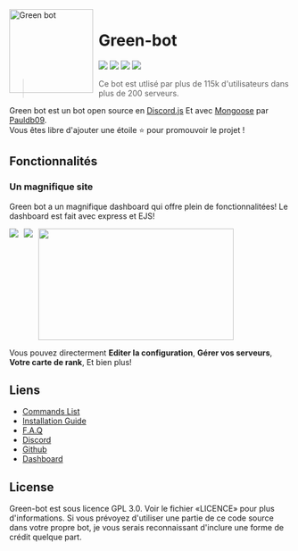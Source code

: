 

<img width="150" height="150" align="left" style="float: left; margin: 0 10px 0 0;" alt="Green bot" src="https://cdn.discordapp.com/avatars/783708073390112830/3d5a0b798ef6d28df06cbcfdbf697d98.webp?size=512">  

# Green-bot
[![](https://img.shields.io/discord/784773050956513290.svg?logo=discord&colorB=7289DA)](http://green-bot.xyz/discord)
[![](https://discordbots.org/api/widget/status/783708073390112830.svg)](https://discordbots.org/bot/783708073390112830)
[![](https://img.shields.io/badge/discord.js-v12.0.0--dev-blue.svg?logo=npm)](https://github.com/discordjs)
[![](https://www.codefactor.io/repository/github/pauldb09/Green-bot/badge)](https://www.codefactor.io/repository/pauldb09/Green-bot/)

> Ce bot est utlisé par plus de 115k d'utilisateurs dans plus de 200 serveurs.

Green bot est un bot open source en  [Discord.js](https://discord.js.org) Et avec [Mongoose](https://mongoosejs.com/docs/api.html) par [Pauldb09](https://github.com/Pauldb09).  
Vous êtes libre d'ajouter une étoile ⭐ pour promouvoir le projet !

## Fonctionnalités


### Un magnifique site

Green bot a un magnifique dashboard qui offre plein de fonctionnalitées! Le dashboard est fait avec express et EJS!

<img align="left" style="float: centrer; margin: 0 10px 0 0;" src="https://cdn.discordapp.com/attachments/795737641559523328/823214400864256090/unknown.png"/>
<img align="center" style="float: left; margin: 0 10px 0 0;" src="https://cdn.discordapp.com/attachments/795737641559523328/823214548130857070/unknown.png"/>
<img align="center" style="float: centrer; margin: 0 10px 0 0;" src="https://cdn.discordapp.com/attachments/795737641559523328/823214471035224134/unknown.png" height="200" width="350"/>

Vous pouvez directerment **Editer la configuration**, **Gérer vos serveurs**, **Votre carte de rank**, Et bien plus!

## Liens

*   [Commands List](http://green-bot.xyz)
*   [Installation Guide](http://green-bot.xyz/discord)
*   [F.A.Q](http://green-bot.xyz/discord)
*   [Discord](http://green-bot.xyz/discord)
*   [Github](https://github.com/pauldb09/Green-bot/)
*   [Dashboard](http://green-bot.xyz/)

## License

Green-bot est sous licence GPL 3.0. Voir le fichier «LICENCE» pour plus d'informations. Si vous prévoyez d'utiliser une partie de ce code source dans votre propre bot, je vous serais reconnaissant d'inclure une forme de crédit quelque part.
